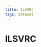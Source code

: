 ```yaml
---
title: ILSVRC
tags: dataset 
---
```


# ILSVRC




























































































